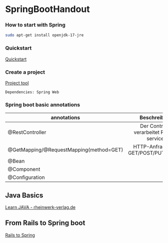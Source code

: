 # SpringBootHandout

### How to start with Spring


```bash
sudo apt-get install openjdk-17-jre 
```

### Quickstart
[Quickstart](https://spring.io/quickstart)

### Create a project
[Project tool](https://start.spring.io/)

	Dependencies: Spring Web
	
### Spring boot basic annotations

| annotations   				| Beschreibung  | 
| ------------- 				|:-------------:|
| @RestController    				|	Der Controller verarbeitet RESTful services	| 
| @GetMapping/@RequestMapping(method=GET) 	|   HTTP-Anfragen z.B GET/POST/PUT/DELETE		|  
| @Bean 		|     		|   
| @Component		|     		|   
| @Configuration		|     		|   

## Java Basics

[Learn JAVA - rheinwerk-verlag.de](http://openbook.rheinwerk-verlag.de/javainsel/)

## From Rails to Spring boot

[Rails to Spring](https://github.com/lidimayra/from-rails-to-spring-boot)


